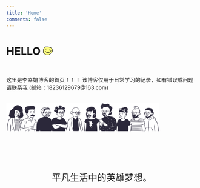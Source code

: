 ```yaml
---
title: 'Home'
comments: false
---
```


<link rel="stylesheet" href="https://cdnjs.cloudflare.com/ajax/libs/animate.css/4.1.1/animate.min.css"/>
<script async defer src="https://buttons.github.io/buttons.js"></script>

<style>
#h1 {
  margin-top: 0;
}
.des {
  margin-top: 3rem;
}
#banner {
  margin-top: 2rem;
}
#banner img {
  width: 80%;
}
.slogan {
  margin-top: 100px;
  font-size: 1.5rem;
  font-weight: 500;
  text-align: center;
}
</style>

<h1 id="h1">
  <span>HELLO</span>
  <p
    style="display: inline-block; margin-bottom: 0"
    class="animate__animated animate__bounceInDown"
  >
    <img src="images/hello-face.png" />
  </p>
</h1>

<div class="des">
  这里是李幸娟博客的首页！！！
  该博客仅用于日常学习的记录，如有错误或问题请联系我
  (邮箱：18236129679@163.com)
</div>

<div id="banner">
  <img
    src="/images/home-banner.svg"
    class="animate__animated animate__bounceInDown animate__delay-1s"
  />
</div>

<div class="slogan animate__animated animate__bounceInDown animate__delay-3s">
  平凡生活中的英雄梦想。
</div>



<!--
![](x-mind/李幸娟-前端汇总.png)


<!-- # 前端团队技术分享主题 -->


<!-- {% pullquote mindmap %} -->
<!-- #主题 -->
<!-- ##基础 -->
<!-- ###二级分支 -->
<!-- ##一级分支 -->
<!-- ##一级分支 -->
<!-- ###二级分支 -->
<!-- ####三级分支 -->
<!-- {% endpullquote %} -->










